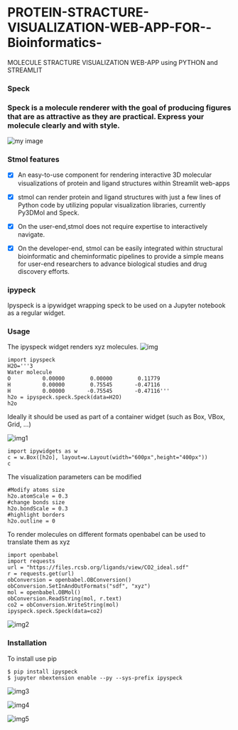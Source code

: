 # PROTEIN-STRACTURE-VISUALIZATION-WEB-APP-FOR--Bioinformatics-
MOLECULE STRACTURE VISUALIZATION WEB-APP using PYTHON and STREAMLIT 


### Speck
### Speck is a molecule renderer with the goal of producing figures that are as attractive as they are practical. Express your molecule clearly and with style.

![my image](https://warehouse-camo.ingress.cmh1.psfhosted.org/0a00837ad40ada1d127b1e7cd7fee5f064b092a4/68747470733a2f2f7261772e67697468756275736572636f6e74656e742e636f6d2f7777777479726f2f737065636b2f67682d70616765732f7374617469632f73637265656e73686f74732f64656d6f2d322e706e67)

### Stmol features
- [x] An easy-to-use component for rendering interactive 3D molecular visualizations of protein and ligand structures within Streamlit web-apps
- [x] stmol can render protein and ligand structures with just a few lines of Python code by utilizing popular visualization libraries, currently Py3DMol and Speck.
- [x] On the user-end,stmol does not require expertise to interactively navigate.
- [x] On the developer-end, stmol can be easily integrated within structural bioinformatic and cheminformatic pipelines to provide a simple means for user-end researchers to advance biological studies and drug discovery efforts.


### ipypeck

Ipyspeck is a ipywidget wrapping speck to be used on a Jupyter notebook as a regular widget.

### Usage

The ipyspeck widget renders xyz molecules.
![img](https://warehouse-camo.ingress.cmh1.psfhosted.org/0f6c82c45095b3b6f95c24588ca1144cc8b124cf/68747470733a2f2f7261772e67697468756275736572636f6e74656e742e636f6d2f64656e7068692f737065636b2f6d61737465722f7769646765742f697079737065636b2f696d672f68326f2e706e67)

```
import ipyspeck
H2O='''3
Water molecule
O          0.00000        0.00000        0.11779
H          0.00000        0.75545       -0.47116
H          0.00000       -0.75545       -0.47116'''
h2o = ipyspeck.speck.Speck(data=H2O)
h2o
``` 
Ideally it should be used as part of a container widget (such as Box, VBox, Grid, ...)

![img1](https://warehouse-camo.ingress.cmh1.psfhosted.org/d592b19ad054bcf48d806f6eea438b2c84240a4e/68747470733a2f2f7261772e67697468756275736572636f6e74656e742e636f6d2f64656e7068692f737065636b2f6d61737465722f7769646765742f697079737065636b2f696d672f68326f632e706e67)

```
import ipywidgets as w
c = w.Box([h2o], layout=w.Layout(width="600px",height="400px"))
c
```
The visualization parameters can be modified

```
#Modify atoms size
h2o.atomScale = 0.3
#change bonds size
h2o.bondScale = 0.3
#highlight borders
h2o.outline = 0
```
To render molecules on different formats openbabel can be used to translate them as xyz
```
import openbabel
import requests
url = "https://files.rcsb.org/ligands/view/CO2_ideal.sdf"
r = requests.get(url)
obConversion = openbabel.OBConversion()
obConversion.SetInAndOutFormats("sdf", "xyz")
mol = openbabel.OBMol()
obConversion.ReadString(mol, r.text)
co2 = obConversion.WriteString(mol)
ipyspeck.speck.Speck(data=co2)
```
![img2](https://warehouse-camo.ingress.cmh1.psfhosted.org/d1b6084236ab677fb99f3f727bd517d5b7a7a4d8/68747470733a2f2f7261772e67697468756275736572636f6e74656e742e636f6d2f64656e7068692f737065636b2f6d61737465722f7769646765742f697079737065636b2f696d672f636f322e706e67)

### Installation

To install use pip
```
$ pip install ipyspeck
$ jupyter nbextension enable --py --sys-prefix ipyspeck
```
![img3](https://warehouse-camo.ingress.cmh1.psfhosted.org/b9fc0166b434a4160e970b9ae5843222b572a87c/68747470733a2f2f7261772e67697468756275736572636f6e74656e742e636f6d2f64656e7068692f737065636b2f6d61737465722f7769646765742f697079737065636b2f696d672f696d67312e706e67)

![img4](https://warehouse-camo.ingress.cmh1.psfhosted.org/9bf8166b928abf1964edc5adb23967caf6586b36/68747470733a2f2f7261772e67697468756275736572636f6e74656e742e636f6d2f64656e7068692f737065636b2f6d61737465722f7769646765742f697079737065636b2f696d672f696d67322e706e67)

![img5](https://warehouse-camo.ingress.cmh1.psfhosted.org/b5c53efcd272c141b9fb51b141a432d9f5a55240/68747470733a2f2f7261772e67697468756275736572636f6e74656e742e636f6d2f64656e7068692f737065636b2f6d61737465722f7769646765742f697079737065636b2f696d672f696d67342e706e67)

